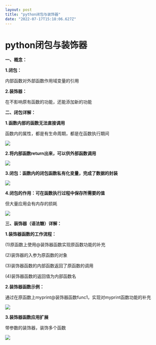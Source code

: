 ```yaml
---
layout: post
title: "python闭包与装饰器"
date: "2022-07-17T15:18:06.627Z"
---
```

python闭包与装饰器
============

**一、概念：**

**1.闭包：**

内部函数对外部函数作用域变量的引用

**2.装饰器：**

在不影响原有函数的功能，还能添加新的功能

**二、闭包详解：**

**1.函数内部的函数无法直接调用**

函数内的属性，都是有生命周期，都是在函数执行期间

![](https://img2022.cnblogs.com/blog/1767782/202207/1767782-20220717195855276-925340337.png)

**2.将内部函数return出来，可以供外部函数调用**

**![](https://img2022.cnblogs.com/blog/1767782/202207/1767782-20220717195855286-196852510.png)**

**3.闭包：函数内的闭包函数私有化变量，完成了数据的封装**

**![](https://img2022.cnblogs.com/blog/1767782/202207/1767782-20220717195855289-868513030.png)**

**4.闭包的作用：可在函数执行过程中保存所需要的值**

但大量应用会有内存的损耗

![](https://img2022.cnblogs.com/blog/1767782/202207/1767782-20220717195855280-501124494.png)

**三、装饰器（语法糖）详解：**

**1.装饰器函数的工作流程：**

(1)原函数上使用@装饰器函数实现原函数功能的补充

(2)装饰器的入参为原函数的对象

(3)装饰器函数的内部函数返回了原函数的调用

(4)装饰器函数的返回值为内部函数名

**2.装饰器函数示例：**

通过在原函数上myprint@装饰器函数func1，实现对myprint函数功能的补充

![](https://img2022.cnblogs.com/blog/1767782/202207/1767782-20220717195855368-1809846582.png)

**3.装饰器函数应用扩展**

带参数的装饰器，装饰多个函数

![](https://img2022.cnblogs.com/blog/1767782/202207/1767782-20220717195855299-719151007.png)